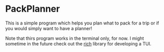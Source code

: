 # PackPlanner
This is a simple program which helps you plan what to pack for a trip or if you would simply want to have a planner!

Note that thirs program works in the terminal only, for now. I might sometime in the future check out the [rich](https://github.com/willmcgugan/rich) library for developing a TUI.
